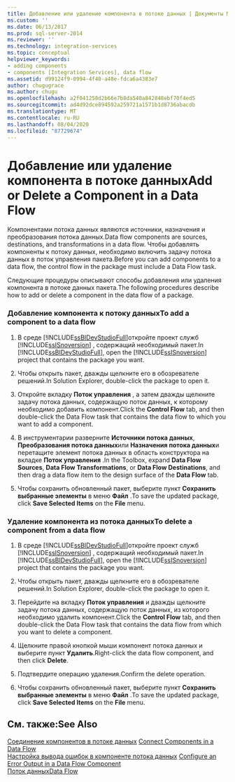 ```yaml
---
title: Добавление или удаление компонента в потоке данных | Документы Майкрософт
ms.custom: ''
ms.date: 06/13/2017
ms.prod: sql-server-2014
ms.reviewer: ''
ms.technology: integration-services
ms.topic: conceptual
helpviewer_keywords:
- adding components
- components [Integration Services], data flow
ms.assetid: d99124f9-0994-4f40-a48e-fdca6a4383e7
author: chugugrace
ms.author: chugu
ms.openlocfilehash: a2f041258d2b66e7b8da540a842848ebf70f4ed5
ms.sourcegitcommit: ad4d92dce894592a259721a1571b1d8736abacdb
ms.translationtype: MT
ms.contentlocale: ru-RU
ms.lasthandoff: 08/04/2020
ms.locfileid: "87729674"
---
```

# <a name="add-or-delete-a-component-in-a-data-flow"></a><span data-ttu-id="61370-102">Добавление или удаление компонента в потоке данных</span><span class="sxs-lookup"><span data-stu-id="61370-102">Add or Delete a Component in a Data Flow</span></span>
  <span data-ttu-id="61370-103">Компонентами потока данных являются источники, назначения и преобразования потока данных.</span><span class="sxs-lookup"><span data-stu-id="61370-103">Data flow components are sources, destinations, and transformations in a data flow.</span></span> <span data-ttu-id="61370-104">Чтобы добавлять компоненты к потоку данных, необходимо включить задачу потока данных в поток управления пакета.</span><span class="sxs-lookup"><span data-stu-id="61370-104">Before you can add components to a data flow, the control flow in the package must include a Data Flow task.</span></span>  
  
 <span data-ttu-id="61370-105">Следующие процедуры описывают способы добавления или удаления компонента в потоке данных пакета.</span><span class="sxs-lookup"><span data-stu-id="61370-105">The following procedures describe how to add or delete a component in the data flow of a package.</span></span>  
  
### <a name="to-add-a-component-to-a-data-flow"></a><span data-ttu-id="61370-106">Добавление компонента к потоку данных</span><span class="sxs-lookup"><span data-stu-id="61370-106">To add a component to a data flow</span></span>  
  
1.  <span data-ttu-id="61370-107">В среде [!INCLUDE[ssBIDevStudioFull](../../includes/ssbidevstudiofull-md.md)]откройте проект служб [!INCLUDE[ssISnoversion](../../includes/ssisnoversion-md.md)] , содержащий необходимый пакет.</span><span class="sxs-lookup"><span data-stu-id="61370-107">In [!INCLUDE[ssBIDevStudioFull](../../includes/ssbidevstudiofull-md.md)], open the [!INCLUDE[ssISnoversion](../../includes/ssisnoversion-md.md)] project that contains the package you want.</span></span>  
  
2.  <span data-ttu-id="61370-108">Чтобы открыть пакет, дважды щелкните его в обозревателе решений.</span><span class="sxs-lookup"><span data-stu-id="61370-108">In Solution Explorer, double-click the package to open it.</span></span>  
  
3.  <span data-ttu-id="61370-109">Откройте вкладку **Поток управления** , а затем дважды щелкните задачу потока данных, содержащую поток данных, к которому необходимо добавить компонент.</span><span class="sxs-lookup"><span data-stu-id="61370-109">Click the **Control Flow** tab, and then double-click the Data Flow task that contains the data flow to which you want to add a component.</span></span>  
  
4.  <span data-ttu-id="61370-110">В инструментарии разверните **Источники потока данных**, **Преобразования потока данных**или **Назначения потока данных**и перетащите элемент потока данных в область конструктора на вкладке **Поток управления** .</span><span class="sxs-lookup"><span data-stu-id="61370-110">In the Toolbox, expand **Data Flow Sources**, **Data Flow Transformations**, or **Data Flow Destinations**, and then drag a data flow item to the design surface of the **Data Flow** tab.</span></span>  
  
5.  <span data-ttu-id="61370-111">Чтобы сохранить обновленный пакет, выберите пункт **Сохранить выбранные элементы** в меню **Файл** .</span><span class="sxs-lookup"><span data-stu-id="61370-111">To save the updated package, click **Save Selected Items** on the **File** menu.</span></span>  
  
### <a name="to-delete-a-component-from-a-data-flow"></a><span data-ttu-id="61370-112">Удаление компонента из потока данных</span><span class="sxs-lookup"><span data-stu-id="61370-112">To delete a component from a data flow</span></span>  
  
1.  <span data-ttu-id="61370-113">В среде [!INCLUDE[ssBIDevStudioFull](../../includes/ssbidevstudiofull-md.md)]откройте проект служб [!INCLUDE[ssISnoversion](../../includes/ssisnoversion-md.md)] , содержащий необходимый пакет.</span><span class="sxs-lookup"><span data-stu-id="61370-113">In [!INCLUDE[ssBIDevStudioFull](../../includes/ssbidevstudiofull-md.md)], open the [!INCLUDE[ssISnoversion](../../includes/ssisnoversion-md.md)] project that contains the package you want.</span></span>  
  
2.  <span data-ttu-id="61370-114">Чтобы открыть пакет, дважды щелкните его в обозревателе решений.</span><span class="sxs-lookup"><span data-stu-id="61370-114">In Solution Explorer, double-click the package to open it.</span></span>  
  
3.  <span data-ttu-id="61370-115">Перейдите на вкладку **Поток управления** и дважды щелкните задачу потока данных, содержащую поток данных, из которого необходимо удалить компонент.</span><span class="sxs-lookup"><span data-stu-id="61370-115">Click the **Control Flow** tab, and then double-click the Data Flow task that contains the data flow from which you want to delete a component.</span></span>  
  
4.  <span data-ttu-id="61370-116">Щелкните правой кнопкой мыши компонент потока данных и выберите пункт **Удалить**.</span><span class="sxs-lookup"><span data-stu-id="61370-116">Right-click the data flow component, and then click **Delete**.</span></span>  
  
5.  <span data-ttu-id="61370-117">Подтвердите операцию удаления.</span><span class="sxs-lookup"><span data-stu-id="61370-117">Confirm the delete operation.</span></span>  
  
6.  <span data-ttu-id="61370-118">Чтобы сохранить обновленный пакет, выберите пункт **Сохранить выбранные элементы** в меню **Файл** .</span><span class="sxs-lookup"><span data-stu-id="61370-118">To save the updated package, click **Save Selected Items** on the **File** menu.</span></span>  
  
## <a name="see-also"></a><span data-ttu-id="61370-119">См. также:</span><span class="sxs-lookup"><span data-stu-id="61370-119">See Also</span></span>  
 <span data-ttu-id="61370-120">[Соединение компонентов в потоке данных](data-flow.md) </span><span class="sxs-lookup"><span data-stu-id="61370-120">[Connect Components in a Data Flow](data-flow.md) </span></span>  
 <span data-ttu-id="61370-121">[Настройка вывода ошибок в компоненте потока данных](../configure-an-error-output-in-a-data-flow-component.md) </span><span class="sxs-lookup"><span data-stu-id="61370-121">[Configure an Error Output in a Data Flow Component](../configure-an-error-output-in-a-data-flow-component.md) </span></span>  
 [<span data-ttu-id="61370-122">Поток данных</span><span class="sxs-lookup"><span data-stu-id="61370-122">Data Flow</span></span>](data-flow.md)  
  
  
